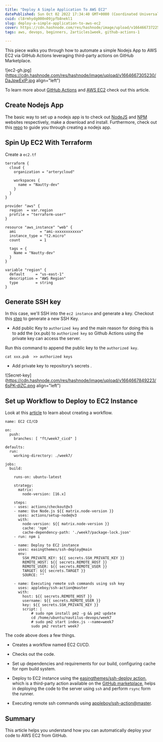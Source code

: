 ```yaml
---
title: "Deploy A Simple Application To AWS EC2"
datePublished: Sun Oct 02 2022 17:34:40 GMT+0000 (Coordinated Universal Time)
cuid: cl8rmhydg000n09jpfb8nekl1
slug: deploy-a-simple-application-to-aws-ec2
cover: https://cdn.hashnode.com/res/hashnode/image/upload/v1664667372254/M5ckcNyPe.png
tags: aws, devops, beginners, 2articles1week, github-actions-1

---
```



This piece walks you through how to automate a simple Nodejs App to AWS EC2 via GitHub Actions  leveraging third-party actions on GitHub Marketplace. 

![ec2-gh.jpg](https://cdn.hashnode.com/res/hashnode/image/upload/v1664667305230/DaJpwExlP.jpg align="left")

To learn more about [GitHub Actions](https://damolaaji.hashnode.dev/automate-android-build-using-github-actions) and [AWS EC2](https://aws.amazon.com/ec2/) check out this article. 

## Create Nodejs App 

The basic way to set up a nodejs app is to check out [NodeJS](https://nodejs.org/en/) and [NPM](https://docs.npmjs.com/downloading-and-installing-node-js-and-npm) websites respectively, make a download  and install. Furthermore, check out this [repo](https://github.com/Damola12345/nautilus-devops/tree/master/week7) to guide you through creating a nodejs app.

## Spin Up EC2 With Terraform 

Create a `ec2.tf`

```
terraform {
  cloud {
    organization = "arterycloud"

    workspaces {
      name = "Nautty-dev"
    }
  }
}

provider "aws" {
  region  = var.region
  profile = "terraform-user"
}

resource "aws_instance" "web" {
  ami           = "ami-xxxxxxxxxxxx"
  instance_type = "t2.micro"
  count         = 1

  tags = {
    Name = "Nautty-dev"
  }
}

variable "region" {
  default     = "us-east-1"
  description = "AWS Region"
  type        = string
}
```
## Generate SSH key 

In this case, we'll SSH into the `ec2 instance` and generate a key. Checkout this [step](https://docs.github.com/en/authentication/connecting-to-github-with-ssh/generating-a-new-ssh-key-and-adding-it-to-the-ssh-agent) to generate a new SSH Key.

- Add public Key to `authorized key` and the main reason for doing this is to add the  (xx.pub) to `authorized key` so Github Actions using the  private key can access the server. 

Run this command to append the public key to the `authorized key`.
```
cat xxx.pub  >> authorized keys
```
- Add private key to repository’s secrets .

![Secret-key](https://cdn.hashnode.com/res/hashnode/image/upload/v1664667849223/6sPK-diZC.png align="left")

## Set up Workflow to Deploy to EC2 Instance 

Look at this [article](https://damolaaji.hashnode.dev/automate-android-build-using-github-actions) to learn about creating a workflow.

```
name: EC2 CI/CD

on:
  push:
    branches: [ "ft/week7_cicd" ]

defaults:
  run:
    working-directory: ./week7/

jobs:
  build:

    runs-on: ubuntu-latest

    strategy:
      matrix:
        node-version: [16.x]
        
    steps:
    - uses: actions/checkout@v3
    - name: Use Node.js ${{ matrix.node-version }}
      uses: actions/setup-node@v3
      with:
        node-version: ${{ matrix.node-version }}
        cache: 'npm'
        cache-dependency-path: './week7/package-lock.json'
    - run: npm i

    - name: Deploy to EC2 instance
      uses: easingthemes/ssh-deploy@main
      env:
        SSH_PRIVATE_KEY: ${{ secrets.SSH_PRIVATE_KEY }}
        REMOTE_HOST: ${{ secrets.REMOTE_HOST }}
        REMOTE_USER: ${{ secrets.REMOTE_USER }}
        TARGET: ${{ secrets.TARGET }}
        SOURCE: ""

    - name: Executing remote ssh commands using ssh key
      uses: appleboy/ssh-action@master
      with:
        host: ${{ secrets.REMOTE_HOST }}
        username: ${{ secrets.REMOTE_USER }}
        key: ${{ secrets.SSH_PRIVATE_KEY }}
        script: |
            # sudo npm install pm2 -g && pm2 update
            cd /home/ubuntu/nautilus-devops/week7
            # sudo pm2 start index.js --name=week7 
            sudo pm2 restart week7
```

The code above  does a few things.

- Creates a workflow named EC2 CI/CD. 

- Checks out  the code.

- Set up dependencies and requirements for our build, configuring cache for npm build system.

- Deploy to EC2 instance using the [easingthemes/ssh-deploy action](https://github.com/easingthemes/ssh-deploy), which is a third-party action  available on the [GitHub marketplace](https://github.com/marketplace/actions/ssh-deploy), helps in deploying the code to the server using `ssh` and perform `rsync` form the runner.

- Executing remote ssh commands using [appleboy/ssh-action@master](https://github.com/appleboy/ssh-action).

## Summary 
This article helps you understand how you can automatically deploy your code to AWS EC2 from GitHub.
